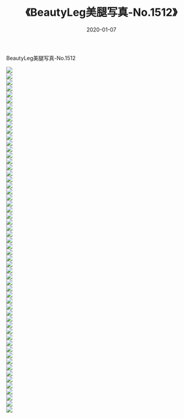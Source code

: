 ﻿---
layout: post
title:  《BeautyLeg美腿写真-No.1512》
date:   2020-01-07
img: http://img.660000.xyz/Sharelink/网络美图/2020/BeautyLeg美腿写真-No.1512/000.jpg
categories: [美女, 清纯, 唯美]
---

BeautyLeg美腿写真-No.1512

  ![](http://img.660000.xyz/Sharelink/网络美图/2020/BeautyLeg美腿写真-No.1512/001.jpg) <br> ![](http://img.660000.xyz/Sharelink/网络美图/2020/BeautyLeg美腿写真-No.1512/002.jpg) <br> ![](http://img.660000.xyz/Sharelink/网络美图/2020/BeautyLeg美腿写真-No.1512/003.jpg) <br> ![](http://img.660000.xyz/Sharelink/网络美图/2020/BeautyLeg美腿写真-No.1512/004.jpg) <br> ![](http://img.660000.xyz/Sharelink/网络美图/2020/BeautyLeg美腿写真-No.1512/005.jpg) <br> ![](http://img.660000.xyz/Sharelink/网络美图/2020/BeautyLeg美腿写真-No.1512/006.jpg) <br> ![](http://img.660000.xyz/Sharelink/网络美图/2020/BeautyLeg美腿写真-No.1512/007.jpg) <br> ![](http://img.660000.xyz/Sharelink/网络美图/2020/BeautyLeg美腿写真-No.1512/008.jpg) <br> ![](http://img.660000.xyz/Sharelink/网络美图/2020/BeautyLeg美腿写真-No.1512/009.jpg) <br> ![](http://img.660000.xyz/Sharelink/网络美图/2020/BeautyLeg美腿写真-No.1512/010.jpg) <br> ![](http://img.660000.xyz/Sharelink/网络美图/2020/BeautyLeg美腿写真-No.1512/011.jpg) <br> ![](http://img.660000.xyz/Sharelink/网络美图/2020/BeautyLeg美腿写真-No.1512/012.jpg) <br> ![](http://img.660000.xyz/Sharelink/网络美图/2020/BeautyLeg美腿写真-No.1512/013.jpg) <br> ![](http://img.660000.xyz/Sharelink/网络美图/2020/BeautyLeg美腿写真-No.1512/014.jpg) <br> ![](http://img.660000.xyz/Sharelink/网络美图/2020/BeautyLeg美腿写真-No.1512/015.jpg) <br> ![](http://img.660000.xyz/Sharelink/网络美图/2020/BeautyLeg美腿写真-No.1512/016.jpg) <br> ![](http://img.660000.xyz/Sharelink/网络美图/2020/BeautyLeg美腿写真-No.1512/017.jpg) <br> ![](http://img.660000.xyz/Sharelink/网络美图/2020/BeautyLeg美腿写真-No.1512/018.jpg) <br> ![](http://img.660000.xyz/Sharelink/网络美图/2020/BeautyLeg美腿写真-No.1512/019.jpg) <br> ![](http://img.660000.xyz/Sharelink/网络美图/2020/BeautyLeg美腿写真-No.1512/020.jpg) <br> ![](http://img.660000.xyz/Sharelink/网络美图/2020/BeautyLeg美腿写真-No.1512/021.jpg) <br> ![](http://img.660000.xyz/Sharelink/网络美图/2020/BeautyLeg美腿写真-No.1512/022.jpg) <br> ![](http://img.660000.xyz/Sharelink/网络美图/2020/BeautyLeg美腿写真-No.1512/023.jpg) <br> ![](http://img.660000.xyz/Sharelink/网络美图/2020/BeautyLeg美腿写真-No.1512/024.jpg) <br> ![](http://img.660000.xyz/Sharelink/网络美图/2020/BeautyLeg美腿写真-No.1512/025.jpg) <br> ![](http://img.660000.xyz/Sharelink/网络美图/2020/BeautyLeg美腿写真-No.1512/026.jpg) <br> ![](http://img.660000.xyz/Sharelink/网络美图/2020/BeautyLeg美腿写真-No.1512/027.jpg) <br> ![](http://img.660000.xyz/Sharelink/网络美图/2020/BeautyLeg美腿写真-No.1512/028.jpg) <br> ![](http://img.660000.xyz/Sharelink/网络美图/2020/BeautyLeg美腿写真-No.1512/029.jpg) <br> ![](http://img.660000.xyz/Sharelink/网络美图/2020/BeautyLeg美腿写真-No.1512/030.jpg) <br> ![](http://img.660000.xyz/Sharelink/网络美图/2020/BeautyLeg美腿写真-No.1512/031.jpg) <br> ![](http://img.660000.xyz/Sharelink/网络美图/2020/BeautyLeg美腿写真-No.1512/032.jpg) <br> ![](http://img.660000.xyz/Sharelink/网络美图/2020/BeautyLeg美腿写真-No.1512/033.jpg) <br> ![](http://img.660000.xyz/Sharelink/网络美图/2020/BeautyLeg美腿写真-No.1512/034.jpg) <br> ![](http://img.660000.xyz/Sharelink/网络美图/2020/BeautyLeg美腿写真-No.1512/035.jpg) <br> ![](http://img.660000.xyz/Sharelink/网络美图/2020/BeautyLeg美腿写真-No.1512/036.jpg) <br> ![](http://img.660000.xyz/Sharelink/网络美图/2020/BeautyLeg美腿写真-No.1512/037.jpg) <br> ![](http://img.660000.xyz/Sharelink/网络美图/2020/BeautyLeg美腿写真-No.1512/038.jpg) <br> ![](http://img.660000.xyz/Sharelink/网络美图/2020/BeautyLeg美腿写真-No.1512/039.jpg) <br> ![](http://img.660000.xyz/Sharelink/网络美图/2020/BeautyLeg美腿写真-No.1512/040.jpg) <br> ![](http://img.660000.xyz/Sharelink/网络美图/2020/BeautyLeg美腿写真-No.1512/041.jpg) <br> ![](http://img.660000.xyz/Sharelink/网络美图/2020/BeautyLeg美腿写真-No.1512/042.jpg) <br> ![](http://img.660000.xyz/Sharelink/网络美图/2020/BeautyLeg美腿写真-No.1512/043.jpg) <br> ![](http://img.660000.xyz/Sharelink/网络美图/2020/BeautyLeg美腿写真-No.1512/044.jpg) <br> ![](http://img.660000.xyz/Sharelink/网络美图/2020/BeautyLeg美腿写真-No.1512/045.jpg) <br> ![](http://img.660000.xyz/Sharelink/网络美图/2020/BeautyLeg美腿写真-No.1512/046.jpg) <br> ![](http://img.660000.xyz/Sharelink/网络美图/2020/BeautyLeg美腿写真-No.1512/047.jpg) <br> ![](http://img.660000.xyz/Sharelink/网络美图/2020/BeautyLeg美腿写真-No.1512/048.jpg) <br> ![](http://img.660000.xyz/Sharelink/网络美图/2020/BeautyLeg美腿写真-No.1512/049.jpg) <br> ![](http://img.660000.xyz/Sharelink/网络美图/2020/BeautyLeg美腿写真-No.1512/050.jpg) <br> ![](http://img.660000.xyz/Sharelink/网络美图/2020/BeautyLeg美腿写真-No.1512/051.jpg) <br> ![](http://img.660000.xyz/Sharelink/网络美图/2020/BeautyLeg美腿写真-No.1512/052.jpg) <br> ![](http://img.660000.xyz/Sharelink/网络美图/2020/BeautyLeg美腿写真-No.1512/053.jpg) <br> ![](http://img.660000.xyz/Sharelink/网络美图/2020/BeautyLeg美腿写真-No.1512/054.jpg) <br> ![](http://img.660000.xyz/Sharelink/网络美图/2020/BeautyLeg美腿写真-No.1512/055.jpg) <br> ![](http://img.660000.xyz/Sharelink/网络美图/2020/BeautyLeg美腿写真-No.1512/056.jpg) <br> ![](http://img.660000.xyz/Sharelink/网络美图/2020/BeautyLeg美腿写真-No.1512/057.jpg) <br>